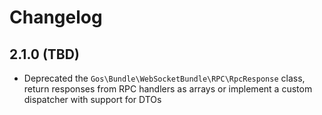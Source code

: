 # Changelog

## 2.1.0 (TBD)

- Deprecated the `Gos\Bundle\WebSocketBundle\RPC\RpcResponse` class, return responses from RPC handlers as arrays or implement a custom dispatcher with support for DTOs
